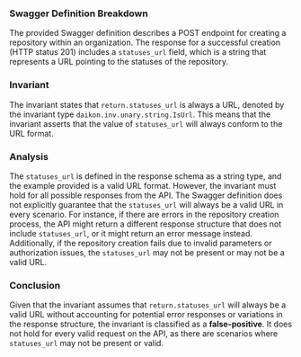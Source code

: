 ### Swagger Definition Breakdown
The provided Swagger definition describes a POST endpoint for creating a repository within an organization. The response for a successful creation (HTTP status 201) includes a `statuses_url` field, which is a string that represents a URL pointing to the statuses of the repository.

### Invariant
The invariant states that `return.statuses_url` is always a URL, denoted by the invariant type `daikon.inv.unary.string.IsUrl`. This means that the invariant asserts that the value of `statuses_url` will always conform to the URL format.

### Analysis
The `statuses_url` is defined in the response schema as a string type, and the example provided is a valid URL format. However, the invariant must hold for all possible responses from the API. The Swagger definition does not explicitly guarantee that the `statuses_url` will always be a valid URL in every scenario. For instance, if there are errors in the repository creation process, the API might return a different response structure that does not include `statuses_url`, or it might return an error message instead. Additionally, if the repository creation fails due to invalid parameters or authorization issues, the `statuses_url` may not be present or may not be a valid URL.

### Conclusion
Given that the invariant assumes that `return.statuses_url` will always be a valid URL without accounting for potential error responses or variations in the response structure, the invariant is classified as a **false-positive**. It does not hold for every valid request on the API, as there are scenarios where `statuses_url` may not be present or valid.
